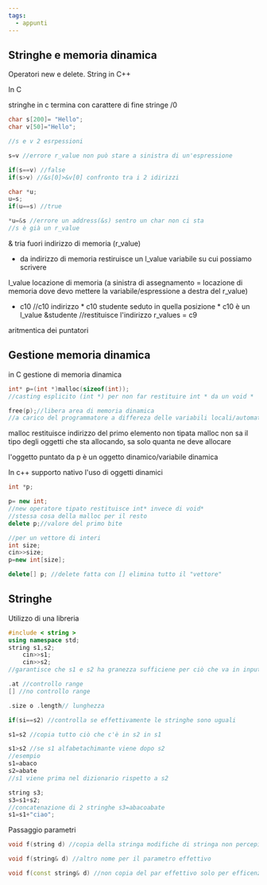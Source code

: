 ```yaml
---
tags:
  - appunti
---
```

## Stringhe e memoria dinamica

Operatori new e delete. String in C++



In C

stringhe in c termina con carattere di fine stringe /0

```c
char s[200]= "Hello";
char v[50]="Hello";

//s e v 2 esrpessioni

s=v //errore r_value non può stare a sinistra di un'espressione

if(s==v) //false
if(s>v) //&s[0]>&v[0] confronto tra i 2 idirizzi

char *u;
u=s;
if(u==s) //true

*u=&s //errore un address(&s) sentro un char non ci sta
//s è già un r_value
```

& tria fuori indirizzo di memoria (r_value)
* da indirizzo di memoria restiruisce un l_value variabile su cui possiamo scrivere

l_value locazione di memoria (a sinistra di assegnamento = locazione di memoria dove devo mettere la variabile/espressione a destra del r_value)

* c10 //c10 indirizzo * c10 studente seduto in quella posizione * c10 è un l_value
&studente //restituisce l'indirizzo r_values = c9

aritmentica dei puntatori

## Gestione memoria dinamica

in C gestione di memoria dinamica
```c
int* p=(int *)malloc(sizeof(int));
//casting esplicito (int *) per non far restituire int * da un void *

free(p);//libera area di memoria dinamica
//a carico del programmatore a differeza delle variabili locali/automatiche ossia int b etchh
```

malloc restituisce indirizzo del primo elemento 
non tipata malloc non sa il tipo degli oggetti che sta allocando, sa solo quanta ne deve allocare

l'oggetto puntato da p è un oggetto dinamico/variabile dinamica

In c++ supporto nativo l'uso di oggetti dinamici
```c++
int *p;

p= new int;
//new operatore tipato restituisce int* invece di void*
//stessa cosa della malloc per il resto
delete p;//valore del primo bite

//per un vettore di interi
int size;
cin>>size;
p=new int[size];

delete[] p; //delete fatta con [] elimina tutto il "vettore"
```

## Stringhe

Utilizzo di una libreria
```c++
#include < string >
using namespace std;
string s1,s2;
	cin>>s1;
	cin>>s2;
//garantisce che s1 e s2 ha granezza sufficiene per ciò che va in input 

.at //controllo range
[] //no controllo range

.size o .length// lunghezza

if(si==s2) //controlla se effettivamente le stringhe sono uguali

s1=s2 //copia tutto ciò che c'è in s2 in s1

s1>s2 //se s1 alfabetachimante viene dopo s2
//esempio
s1=abaco
s2=abate
//s1 viene prima nel dizionario rispetto a s2

string s3;
s3=s1+s2;
//concatenazione di 2 stringhe s3=abacoabate
s1=s1+"ciao";

```

Passaggio parametri
```c++
void f(string d) //copia della stringa modifiche di stringa non percepite dal chiamante

void f(string& d) //altro nome per il parametro effettivo

void f(const string& d) //non copia del par effettivo solo per efficenza perchè mi basta leggere d nella funzione
```
